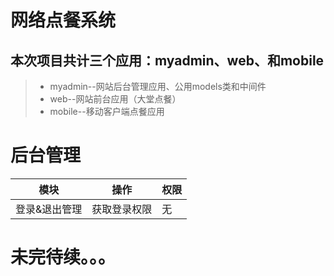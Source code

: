 # 网络点餐系统
## 本次项目共计三个应用：myadmin、web、和mobile
  >- myadmin--网站后台管理应用、公用models类和中间件
  >- web--网站前台应用（大堂点餐）
  >- mobile--移动客户端点餐应用  
 # 后台管理  
模块|操作|权限
-|-|-
登录&退出管理|获取登录权限|无

# 未完待续。。。
